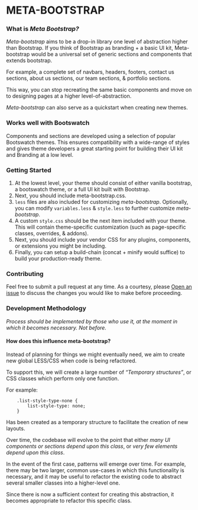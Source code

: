 # META-BOOTSTRAP

### What is *Meta Bootstrap?*

*Meta-bootstrap* aims to be a drop-in library one level of abstraction higher than Bootstrap. If you think of Bootstrap as branding + a basic UI kit, Meta-bootstrap would be a universal set of generic sections and components that extends bootstrap.

For example, a complete set of navbars, headers, footers, contact us sections, about us sections, our team sections, & portfolio sections.

This way, you can stop recreating the same basic components and move on to designing pages at a higher level-of-abstraction.

*Meta-bootstrap* can also serve as a quickstart when creating new themes.

### Works well with Bootswatch

Components and sections are developed using a selection of popular Bootswatch themes. This ensures compatibility with a wide-range of styles and gives theme developers a great starting point for building their UI kit and Branding at a low level.

### Getting Started

1. At the lowest level, your theme should consist of either vanilla bootstrap, a bootswatch theme, or a full UI kit built with Bootstrap.
2. Next, you should include meta-bootstrap.css.
3. `less` files are also included for customizing *meta-bootstrap*. Optionally, you can modify `variables.less` & `style.less` to further customize *meta-bootstrap*.
4. A custom `style.css` should be the next item included with your theme. This will contain theme-specific customization (such as page-specific classes, overrides, & addons).
5. Next, you should include your vendor CSS for any plugins, components, or extensions you might be including.
6. Finally, you can setup a build-chain (concat + minify would suffice) to build your production-ready theme.

### Contributing

Feel free to submit a pull request at any time. As a courtesy, please <a href="https://github.com/kidGodzilla/meta-bootstrap/issues">Open an issue</a> to discuss the changes you would like to make before proceeding.

### Development Methodology

*Process should be implemented by those who use it, at the moment in which it becomes necessary. Not before.*

#### How does this influence meta-bootstrap?

Instead of planning for things we might eventually need, we aim to create new global LESS/CSS when code is being refactored.

To support this, we will create a large number of *“Temporary structures”*, or CSS classes which perform only one function.

For example:

        .list-style-type-none {
            list-style-type: none;
        }

Has been created as a temporary structure to facilitate the creation of new layouts.

Over time, the codebase will evolve to the point that either *many UI components or sections depend upon this class*, or *very few elements depend upon this class*.

In the event of the first case, patterns will emerge over time. For example, there may be two larger, common use-cases in which this functionality is necessary, and it may be useful to refactor the existing code to abstract several smaller classes into a higher-level one.

Since there is now a sufficient context for creating this abstraction, it becomes appropriate to refactor this specific class.
